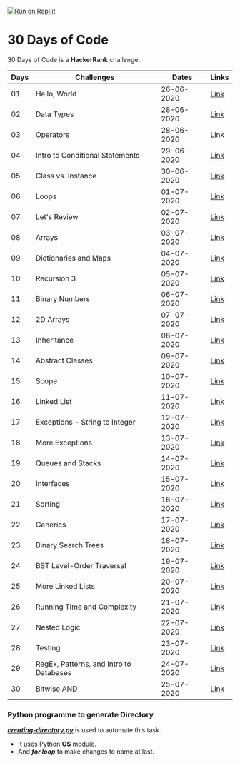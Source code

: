 [![Run on Repl.it](https://repl.it/badge/github/varunjha089/30-Days-of-Code)](https://repl.it/github/varunjha089/30-Days-of-Code)


# 30 Days of Code
30 Days of Code is a **HackerRank** challenge.

|   Days	|   Challenges	|  Dates 	|   Links	| 
|---	|---	|---	|---	|
|   01	|   Hello, World	|   26-06-2020	|   [Link](/Day-0/)	|   
|   02	|   Data Types	|   28-06-2020	|   [Link](/Day-1/)	|   
|   03	|   Operators	|   28-06-2020	|  [Link](/Day-2/) 	|   
|   04	|   Intro to Conditional Statements	|   29-06-2020	|  [Link](/Day-3/) 	|   
|   05	|   Class vs. Instance	|   30-06-2020	|  [Link](/Day-4/) 	|   
|   06	|   Loops	|   01-07-2020	|  [Link](/Day-5/) 	|   
|   07	|   Let's Review	|   02-07-2020	|  [Link](/Day-6/) 	|   
|   08	|   Arrays	|   03-07-2020	|  [Link](/Day-7/) 	|   
|   09	|   Dictionaries and Maps	|   04-07-2020	|  [Link](/Day-8/) 	| 
|   10	|   Recursion 3	|   05-07-2020	|  [Link](/Day-9/) 	|   
|   11	|   Binary Numbers	|   06-07-2020	|  [Link](/Day-10/) 	|   
|   12	|   2D Arrays	|   07-07-2020	|  [Link](/Day-11/) 	|   
|   13	|   Inheritance	|   08-07-2020	|  [Link](/Day-12/) 	|   
|   14	|   Abstract Classes	|   09-07-2020	|  [Link](/Day-13/) 	|   
|   15	|   Scope	|   10-07-2020	|  [Link](/Day-14/) 	|   
|   16	|   Linked List	|   11-07-2020	|  [Link](/Day-15/) 	|   
|   17	|   Exceptions - String to Integer	|   12-07-2020	|  [Link](/Day-16/) 	|   
|   18	|   More Exceptions	|   13-07-2020	|  [Link](/Day-17/) 	|   
|   19	|   Queues and Stacks	|   14-07-2020	|  [Link](/Day-18/) 	|   
|   20	|   Interfaces	|   15-07-2020	|  [Link](/Day-19/) 	|   
|   21	|   Sorting	|   16-07-2020	|  [Link](/Day-20/) 	|   
|   22	|   Generics	|   17-07-2020	|  [Link](/Day-21/) 	|   
|   23	|   Binary Search Trees	|   18-07-2020	|  [Link](/Day-22/) 	|   
|   24	|   BST Level-Order Traversal	|   19-07-2020	|  [Link](/Day-23/) 	|   
|   25	|   More Linked Lists	|   20-07-2020	|  [Link](/Day-24/) 	|   
|   26	|   Running Time and Complexity	|   21-07-2020	|  [Link](/Day-25/) 	|   
|   27	|   Nested Logic	|   22-07-2020	|  [Link](/Day-26/) 	|   
|   28	|   Testing	|   23-07-2020	|  [Link](/Day-27/) 	|   
|   29	|   RegEx, Patterns, and Intro to Databases	|   24-07-2020	|  [Link](/Day-28/) 	|    
|   30	|   Bitwise AND	|   25-07-2020	|  [Link](/Day-29/) 	|    
  

### Python programme to generate Directory 
 
[***creating-directory.py***](/creating-directory.py) is used to automate this task.
   - It uses Python **OS** module.
   - And ***for loop*** to make changes to name at last.

